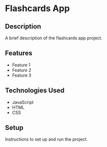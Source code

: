 # Flashcards App

## Description

A brief description of the flashcards app project.

## Features

- Feature 1
- Feature 2
- Feature 3

## Technologies Used

- JavaScript
- HTML
- CSS

## Setup

Instructions to set up and run the project.
